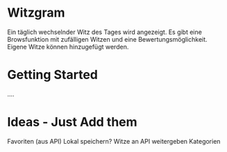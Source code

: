# Witzgram
Ein täglich wechselnder Witz des Tages wird angezeigt. Es gibt eine Browsfunktion mit zufälligen Witzen und eine Bewertungsmöglichkeit. Eigene Witze können hinzugefügt werden.

# Getting Started

....

# Ideas - Just Add them
Favoriten (aus API) Lokal speichern?
Witze an API weitergeben
Kategorien

